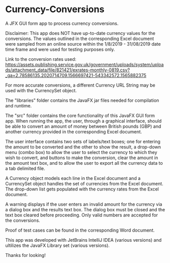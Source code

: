 # Currency-Conversions
A JFX GUI form app to process currency conversions.

Disclaimer: This app does NOT have up-to-date currency values for the conversions. The values outlined in the corresponding Excel document were sampled from an online source within the 1/8/2019 - 31/08/2019 date time frame and were used for testing purposes only.

Link to the conversion rates used: https://assets.publishing.service.gov.uk/government/uploads/system/uploads/attachment_data/file/821421/exrates-monthly-0819.csv?_ga=2.78586135.2020714709.1566697421-543342572.1565882375

For more accurate conversions, a different Currency URL String may be used with the CurrencySet object.

The "libraries" folder contains the JavaFX jar files needed for compilation and runtime.

The "src" folder contains the core functionality of this JavaFX GUI form app. When running the app, the user, through a graphical interface, should be able to convert an amount of money between British pounds (GBP) and another currency provided in the corresponding Excel document.

The user interface contains two sets of labels/text boxes; one for entering the amount to be converted and the other to show the result, a drop-down menu (combo box) to allow the user to select the currency to which they wish to convert, and buttons to make the conversion, clear the amount in the amount text box, and to allow the user to export all the currency data to a tab delimited file.

A Currency object models each line in the Excel document and a CurrencySet object handles the set of currencies from the Excel document. The drop-down list gets populated with the currency rates from the Excel document.

A warning displays if the user enters an invalid amount for the currency via a dialog box and the results text box. The dialog box must be closed and the text box cleared before proceeding. Only valid numbers are accepted for the conversions.

Proof of test cases can be found in the corresponding Word document.

This app was developed with JetBrains IntelliJ IDEA (various versions) and ultilizes the JavaFX Library set (various versions).

Thanks for looking!
